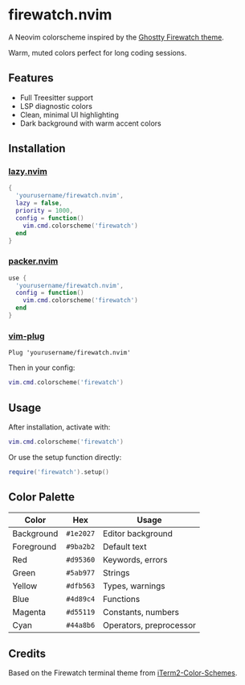# firewatch.nvim

A Neovim colorscheme inspired by the [Ghostty Firewatch theme](https://github.com/mbadolato/iTerm2-Color-Schemes).

Warm, muted colors perfect for long coding sessions.

## Features

- Full Treesitter support
- LSP diagnostic colors
- Clean, minimal UI highlighting
- Dark background with warm accent colors

## Installation

### [lazy.nvim](https://github.com/folke/lazy.nvim)

```lua
{
  'yourusername/firewatch.nvim',
  lazy = false,
  priority = 1000,
  config = function()
    vim.cmd.colorscheme('firewatch')
  end
}
```

### [packer.nvim](https://github.com/wbthomason/packer.nvim)

```lua
use {
  'yourusername/firewatch.nvim',
  config = function()
    vim.cmd.colorscheme('firewatch')
  end
}
```

### [vim-plug](https://github.com/junegunn/vim-plug)

```vim
Plug 'yourusername/firewatch.nvim'
```

Then in your config:

```lua
vim.cmd.colorscheme('firewatch')
```

## Usage

After installation, activate with:

```lua
vim.cmd.colorscheme('firewatch')
```

Or use the setup function directly:

```lua
require('firewatch').setup()
```

## Color Palette

| Color      | Hex       | Usage                   |
| ---------- | --------- | ----------------------- |
| Background | `#1e2027` | Editor background       |
| Foreground | `#9ba2b2` | Default text            |
| Red        | `#d95360` | Keywords, errors        |
| Green      | `#5ab977` | Strings                 |
| Yellow     | `#dfb563` | Types, warnings         |
| Blue       | `#4d89c4` | Functions               |
| Magenta    | `#d55119` | Constants, numbers      |
| Cyan       | `#44a8b6` | Operators, preprocessor |

## Credits

Based on the Firewatch terminal theme from [iTerm2-Color-Schemes](https://github.com/mbadolato/iTerm2-Color-Schemes).
